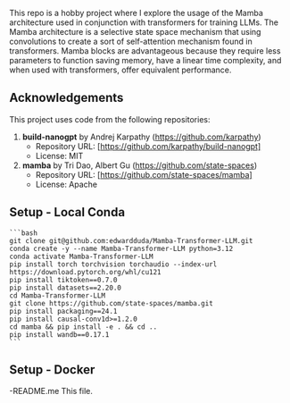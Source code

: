 This repo is a hobby project where I explore the usage of the Mamba architecture used in conjunction with transformers for training LLMs. 
The Mamba architecture is a selective state space mechanism that using convolutions to create a sort of self-attention mechanism found in transformers.
Mamba blocks are advantageous because they require less parameters to function saving memory, have a linear time complexity, and when used with transformers, offer equivalent performance. 


## Acknowledgements

This project uses code from the following repositories:

1. **build-nanogpt** by Andrej Karpathy (https://github.com/karpathy)
    - Repository URL: [https://github.com/karpathy/build-nanogpt]
    - License: MIT
2. **mamba** by Tri Dao, Albert Gu (https://github.com/state-spaces)
    - Repository URL: [https://github.com/state-spaces/mamba]
    - License: Apache

## Setup - Local Conda
    ```bash
    git clone git@github.com:edwardduda/Mamba-Transformer-LLM.git
    conda create -y --name Mamba-Transformer-LLM python=3.12
    conda activate Mamba-Transformer-LLM
    pip install torch torchvision torchaudio --index-url https://download.pytorch.org/whl/cu121
    pip install tiktoken==0.7.0
    pip install datasets==2.20.0
    cd Mamba-Transformer-LLM
    git clone https://github.com/state-spaces/mamba.git
    pip install packaging==24.1
    pip install causal-conv1d>=1.2.0
    cd mamba && pip install -e . && cd ..
    pip install wandb==0.17.1
    ```
## Setup - Docker


-README.me
    This file.

